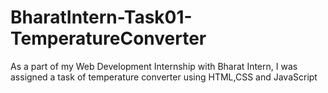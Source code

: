 # BharatIntern-Task01-TemperatureConverter
As a part of my Web Development Internship with Bharat Intern, I was assigned a task of temperature converter using HTML,CSS and JavaScript
